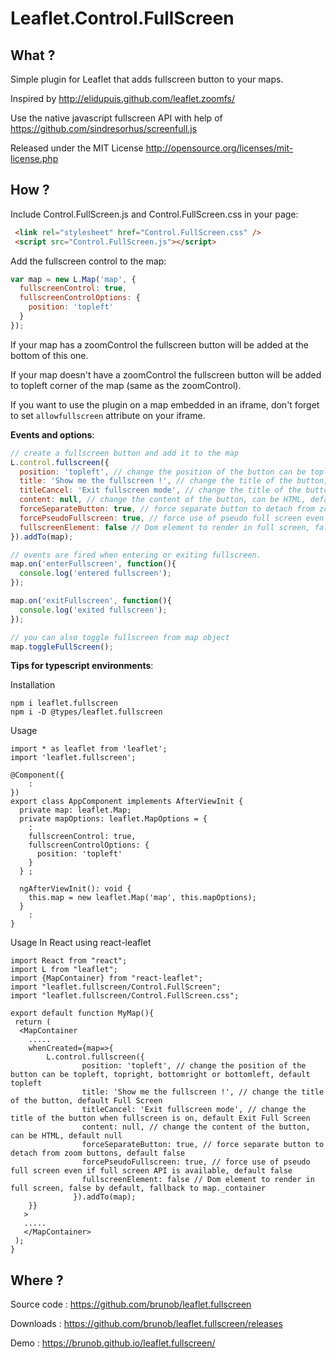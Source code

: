 Leaflet.Control.FullScreen
============

What ?
------

Simple plugin for Leaflet that adds fullscreen button to your maps.

Inspired by http://elidupuis.github.com/leaflet.zoomfs/

Use the native javascript fullscreen API with help of https://github.com/sindresorhus/screenfull.js

Released under the MIT License http://opensource.org/licenses/mit-license.php

How ?
------

Include Control.FullScreen.js and Control.FullScreen.css in your page:

``` html
 <link rel="stylesheet" href="Control.FullScreen.css" />
 <script src="Control.FullScreen.js"></script>
```

Add the fullscreen control to the map:

``` js
var map = new L.Map('map', {
  fullscreenControl: true,
  fullscreenControlOptions: {
    position: 'topleft'
  }
});
```

If your map has a zoomControl the fullscreen button will be added at the bottom of this one.

If your map doesn't have a zoomControl the fullscreen button will be added to topleft corner of the map (same as the zoomControl).

If you want to use the plugin on a map embedded in an iframe, don't forget to set `allowfullscreen` attribute on your iframe.

__Events and options__:

``` js
// create a fullscreen button and add it to the map
L.control.fullscreen({
  position: 'topleft', // change the position of the button can be topleft, topright, bottomright or bottomleft, default topleft
  title: 'Show me the fullscreen !', // change the title of the button, default Full Screen
  titleCancel: 'Exit fullscreen mode', // change the title of the button when fullscreen is on, default Exit Full Screen
  content: null, // change the content of the button, can be HTML, default null
  forceSeparateButton: true, // force separate button to detach from zoom buttons, default false
  forcePseudoFullscreen: true, // force use of pseudo full screen even if full screen API is available, default false
  fullscreenElement: false // Dom element to render in full screen, false by default, fallback to map._container
}).addTo(map);

// events are fired when entering or exiting fullscreen.
map.on('enterFullscreen', function(){
  console.log('entered fullscreen');
});

map.on('exitFullscreen', function(){
  console.log('exited fullscreen');
});

// you can also toggle fullscreen from map object
map.toggleFullScreen();
```

__Tips for typescript environments__:

Installation
```
npm i leaflet.fullscreen
npm i -D @types/leaflet.fullscreen
```

Usage
```
import * as leaflet from 'leaflet';
import 'leaflet.fullscreen';

@Component({
    :
})
export class AppComponent implements AfterViewInit {
  private map: leaflet.Map;
  private mapOptions: leaflet.MapOptions = {
    :
    fullscreenControl: true,
    fullscreenControlOptions: {
      position: 'topleft'
    }
  } ;

  ngAfterViewInit(): void {
    this.map = new leaflet.Map('map', this.mapOptions);
  }
    :
}
```

Usage In React using react-leaflet
```
import React from "react";
import L from "leaflet";
import {MapContainer} from "react-leaflet";
import "leaflet.fullscreen/Control.FullScreen";
import "leaflet.fullscreen/Control.FullScreen.css";

export default function MyMap(){
 return (
  <MapContainer 
    .....
    whenCreated={map=>{
        L.control.fullscreen({
                position: 'topleft', // change the position of the button can be topleft, topright, bottomright or bottomleft, default topleft
                title: 'Show me the fullscreen !', // change the title of the button, default Full Screen
                titleCancel: 'Exit fullscreen mode', // change the title of the button when fullscreen is on, default Exit Full Screen
                content: null, // change the content of the button, can be HTML, default null
                forceSeparateButton: true, // force separate button to detach from zoom buttons, default false
                forcePseudoFullscreen: true, // force use of pseudo full screen even if full screen API is available, default false
                fullscreenElement: false // Dom element to render in full screen, false by default, fallback to map._container
              }).addTo(map);
    }}
   >
   .....
   </MapContainer>
 );
}

```

Where ?
------

Source code : https://github.com/brunob/leaflet.fullscreen

Downloads : https://github.com/brunob/leaflet.fullscreen/releases

Demo : https://brunob.github.io/leaflet.fullscreen/
